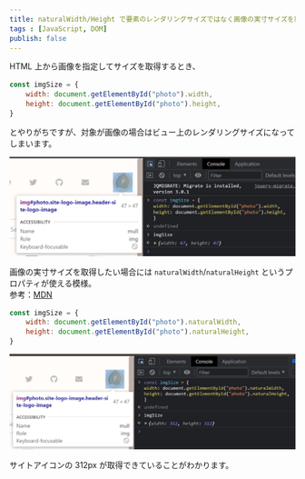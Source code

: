 ```yaml
---
title: naturalWidth/Height で要素のレンダリングサイズではなく画像の実寸サイズを取得する
tags : [JavaScript, DOM]
publish: false
---
```


HTML 上から画像を指定してサイズを取得するとき、

```js
const imgSize = {
    width: document.getElementById("photo").width, 
    height: document.getElementById("photo").height,
}
```

とやりがちですが、対象が画像の場合はビュー上のレンダリングサイズになってしまいます。

![image-size-width-height](../images/image-size-width-height.png)

画像の実寸サイズを取得したい場合には `naturalWidth`/`naturalHeight` というプロパティが使える模様。  
参考：[MDN](https://developer.mozilla.org/en-US/docs/Web/API/HTMLImageElement/naturalWidth)

```js
const imgSize = {
    width: document.getElementById("photo").naturalWidth,
    height: document.getElementById("photo").naturalHeight,
}
```

![image-size-naturalWidth-naturalHeight](../images/image-size-naturalWidth-naturalHeight.png)

サイトアイコンの 312px が取得できていることがわかります。
